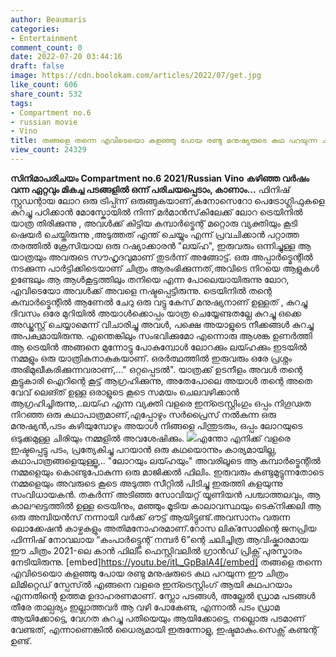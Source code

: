```yaml
---
author: Beaumaris
categories:
- Entertainment
comment_count: 0
date: 2022-07-20 03:44:16
draft: false
image: https://cdn.boolokam.com/articles/2022/07/get.jpg
like_count: 606
share_count: 532
tags:
- Compartment no.6
- russian movie
- Vino
title: തങ്ങളെ തന്നെ എവിടെയൊ കളഞ്ഞു പോയ രണ്ടു മനുഷ്യരുടെ കഥ പറയുന്ന ചിത്രം
view_count: 24329
---
```


**സിനിമാപരിചയം** **Compartment no.6** **2021/Russian** **Vino** **കഴിഞ്ഞ വർഷം വന്ന ഏറ്റവും മികച്ച പടങ്ങളിൽ ഒന്ന് പരിചയപ്പെടാം, കാണാം...** ഫിനിഷ് സ്റ്റുഡന്റായ ലോറ ഒരു ട്രിപ്പ്ന്ന് ഒരുങ്ങുകയാണ്,കനോസെറോ പെട്രോഗ്ലിഫുകളെ കുറച്ചു പഠിക്കാൻ മോസ്കോയിൽ നിന്ന് മർമാൻസ്‌കിലേക്ക് ലോറ ട്രെയിനിൽ യാത്ര തിരിക്കുന്നു , അവൾക്ക് കിട്ടിയ കമ്പാർട്മെന്റ് മറ്റൊരു വ്യക്തിയും കൂടി ഷെയർ ചെയ്തിരുന്നു ,അടുത്തത് എന്ത് ചെയ്യും എന്ന് പ്രവചിക്കാൻ പറ്റാത്ത തരത്തിൽ ക്രേസിയായ ഒരു റഷ്യാക്കാരൻ "ലയ്ഹ", ഇരുവരും ഒന്നിച്ചുള്ള ആ യാത്രയും അവരുടെ സൗഹൃദവുമാണ് തുടർന്ന് അങ്ങോട്ട്‌. ഒരു അപ്പാർട്മെന്റിൽ നടക്കുന്ന പാർട്ടിക്കിടെയാണ് ചിത്രം ആരംഭിക്കുന്നത്,അവിടെ നിറയെ ആളുകൾ ഉണ്ടേലും ആ ആൾകൂട്ടത്തിലും തനിയെ എന്ന പോലെയായിരുന്നു ലോറ, എവിടെയോ അവൾക്ക് അവളെ നഷ്ടപ്പെട്ടിരുന്നു. ട്രെയിനിൽ തന്റെ കമ്പാർട്മെന്റിൽ ആണേൽ ചേറു ഒരു വട്ടു കേസ് മനുഷ്യനാണ് ഉള്ളത് , കുറച്ചു ദിവസം ഒരേ മുറിയിൽ അയാൾക്കൊപ്പം യാത്ര ചെയ്യേണ്ടതല്ലേ കുറച്ചു ഒക്കെ അഡ്ജസ്റ്റ് ചെയ്യാമെന്ന് വിചാരിച്ചു അവൾ, പക്ഷെ അയാളുടെ നീക്കങ്ങൾ കുറച്ചു അപക്വമായിരുന്നു. എന്തെങ്കിലും സംഭവിക്കുമോ എന്നൊരു ആശങ്ക ഉണർത്തി ആ ട്രെയിൻ അങ്ങനെ മുന്നോട്ടു പോകുമ്പോൾ ലോറക്കും ലയ്ഹക്കും ഇടയിൽ നമ്മളും ഒരു യാത്രികനാകുകയാണ്. ഒരർത്ഥത്തിൽ ഇരുവരും ഒരേ പ്രശ്നം അഭിമുഖീകരിക്കുന്നവരാണ്,..." ഒറ്റപ്പെടൽ". യാത്രക്ക് ഉടനീളം അവൾ തന്റെ കൂട്ടുകാരി ഐറിന്റെ കൂട്ട് ആഗ്രഹിക്കുന്നു, അതേപോലെ അയാൾ തന്റെ അതെ വേവ് ലെങ്ത് ഉള്ള ഒരാളുടെ കൂടെ സമയം ചെലവഴിക്കാൻ ആഗ്രഹിച്ചിരുന്നു,..ലയ്ഹ എന്ന വ്യക്തി വളരെ ഇന്ട്രെസ്റ്റിംഗും ഒപ്പം നിഗൂഢത നിറഞ്ഞ ഒരു കഥാപാത്രമാണ്,എപ്പോഴും സർപ്രൈസ് നൽകുന്ന ഒരു മനുഷ്യൻ,പടം കഴിയുമ്പോഴും അയാൾ നിങ്ങളെ പിന്തുടരും, ഒപ്പം ലോറയുടെ ഒടുക്കമുള്ള ചിരിയും നമ്മളിൽ അവശേഷിക്കും. ![](https://cdn.boolokam.com/articles/2022/07/get.jpg)എന്തോ എനിക്ക് വളരെ ഇഷ്ടപ്പെട്ടു പടം, പ്രത്യേകിച്ചു പറയാൻ ഒരു കഥയൊന്നും കാര്യമായില്ല, കഥാപാത്രങ്ങളെയുള്ളൂ,.. "ലോറയും ലയ്ഹയും" അവരിലൂടെ ആ കമ്പാർട്മെന്റിൽ നമ്മളെയും കൊണ്ടുപോകുന്ന ഒരു മാജിക്കൽ ഫിലിം. ഇരുവരും കണ്ടുമുട്ടുന്നതോടെ നമ്മളെയും അവരുടെ കൂടെ അടുത്ത സീറ്റിൽ പിടിച്ചു ഇരുത്തി കളയുന്നു സംവിധായകൻ. തകർന്ന് അടിഞ്ഞ സോവിയറ്റ് യൂണിയൻ പശ്ചാത്തലവും, ആ കാലഘട്ടത്തിൽ ഉള്ള ട്രെയിനും, മഞ്ഞും മൂടിയ കാലാവസ്ഥയും ടെക്‌നിക്കലി ആ ഒരു അമ്പിയൻസ് നന്നായി വർക്ക്‌ ഔട്ട്‌ ആയിട്ടുണ്ട്.അവസാനം വരുന്ന ലൊക്കേഷൻ കാഴ്ചകളും അതിമനോഹരമാണ്.റോസ ലിക്‌സോമിന്റെ ജനപ്രിയ ഫിന്നിഷ് നോവലായ “കംപാർട്ട്മെന്റ് നമ്പർ 6”ന്റെ ചലിച്ചിത്ര ആവിഷ്കാരമായ ഈ ചിത്രം 2021-ലെ കാൻ ഫിലിം ഫെസ്റ്റിവലിൽ ഗ്രാൻഡ് പ്രിക്സ് പുരസ്കാരം നേടിയിരുന്നു. [embed]https://youtu.be/itL_GpBalA4[/embed] തങ്ങളെ തന്നെ എവിടെയൊ കളഞ്ഞു പോയ രണ്ടു മനുഷരുടെ കഥ പറയുന്ന ഈ ചിത്രം ലിമിറ്റെഡ് സ്പേസ്ൽ എങ്ങനെ വളരെ ഇന്ട്രെസ്റ്റിംഗ് ആയി കഥപറയാം എന്നതിന്റെ ഉത്തമ ഉദാഹരണമാണ്. സ്ലോ പടങ്ങൾ, അല്ലേൽ ഡ്രാമ പടങ്ങൾ തീരേ താല്പര്യം ഇല്ലാത്തവർ ആ വഴി പോകേണ്ട, എന്നാൽ പടം ഡ്രാമ ആയിക്കോട്ടെ, വേഗത കുറച്ചു പതിയെയും ആയിക്കോട്ടെ, നല്ലൊരു പടമാണ് വേണ്ടത്, എന്നാണെങ്കിൽ ധൈര്യമായി ഇരുന്നോളു, ഇഷ്ടമാകും.സെക്സ് കണ്ടന്റ് ഉണ്ട്.